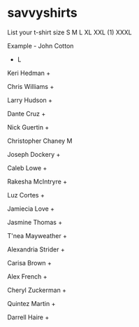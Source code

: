 # savvyshirts
List your t-shirt size S M L XL XXL (1) XXXL

Example - John Cotton
+ L

Keri Hedman
+ 

Chris Williams
+ 

Larry Hudson
+ 

Dante Cruz
+ 

Nick Guertin
+ 

Christopher Chaney
M

Joseph Dockery
+ 

Caleb Lowe
+ 

Rakesha McIntryre
+ 

Luz Cortes
+ 

Jamiecia Love
+ 

Jasmine Thomas
+ 

T'nea Mayweather
+ 

Alexandria Strider
+ 

Carisa Brown
+ 

Alex French
+ 

Cheryl Zuckerman
+ 

Quintez Martin
+ 

Darrell Haire
+ 
